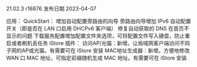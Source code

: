 21.02.3 r16876
发布日期 2023-04-07

应用：
QuickStart：
增加自动配置旁路由的向导
旁路由向导增加 IPv6 自动配置开关（即是否在 LAN 口启用 DHCPv6 客户端）
修复自动获取的 DNS 在首页不显示的问题
下载服务配置增加配置文件夹选项，可将配置文件写入硬盘，防止重启或者刷机丢任务
iStore 插件：
访问AP/光猫：新增。让局域网客户端访问不同子网的AP或光猫。有需要可在 iStore 安装
MAC地址生成器：新增。方便地修改 WAN 口 MAC 地址，可指定前缀随机生成 MAC 地址。有需要可在 iStore 安装